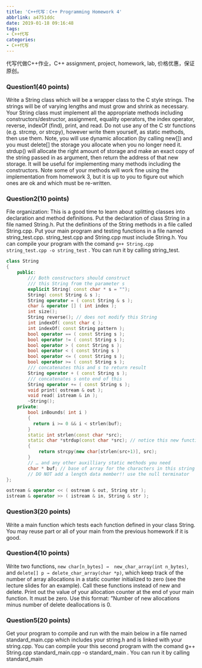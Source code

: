 ```yaml
---
title: 'C++代写：C++ Programming Homework 4'
abbrlink: a4751ddc
date: 2019-01-18 09:16:48
tags:
- C++代写
categories:
- C++代写
---
```


代写代做C++作业，C++ assignment, project, homework, lab, 价格优惠，保证原创。

### Question1(40 points) 

Write a String class which will be a wrapper class to the C style strings. The strings will be of varying lengths and must grow and shrink as necessary. Your String class must implement all the appropriate methods including constructors/destructor, assignment, equality operators, the index operator, reverse, indexOf (find), print, and read. Do not use any of the C  str functions (e.g. strcmp, or strcpy), however write them yourself, as static methods, then use them. Note, you will use dynamic allocation (by calling new[]) and you must delete[] the storage you allocate when you no longer need it. strdup() will allocate the right amount of storage and make an exact copy of the string passed in as argument, then return the address of that new storage.  It will be useful for implementing many methods including the constructors.  Note some of your methods will work fine using the implementation from homework 3, but it is up to you to figure out which ones are ok and which must be re-written.

### Question2(10 points) 

File organization: This is a good time to learn about splitting classes into declaration and method definitions.  Put the declaration of class String in a file named String.h.  Put the definitions of the String methods in a file called String.cpp.  Put your main program and testing functions in a file named string_test.cpp. string_test.cpp and String.cpp must include String.h. You can compile your program with the comand `g++ String.cpp string_test.cpp -o string_test` .  You can run it by calling string_test.

```c++
class String
{
    public:
        /// Both constructors should construct
        /// this String from the parameter s
        explicit String( const char * s = "");
        String( const String & s );
        String operator = ( const String & s );
        char & operator [] ( int index );
        int size();
        String reverse(); // does not modify this String
        int indexOf( const char c );
        int indexOf( const String pattern );
        bool operator == ( const String s );
        bool operator != ( const String s );
        bool operator > ( const String s );
        bool operator < ( const String s )
        bool operator <= ( const String s );
        bool operator >= ( const String s );
        /// concatenates this and s to return result
        String operator + ( const String s );
        /// concatenates s onto end of this
        String operator += ( const String s );
        void print( ostream & out );
        void read( istream & in );
        ~String();
    private:
        bool inBounds( int i )
        {
          return i >= 0 && i < strlen(buf);
        }
        static int strlen(const char *src);
        static char *strdup(const char *src); // notice this new function
        {
            return strcpy(new char[strlen(src+1)], src);
        }
        // … and any other auxilliary static methods you need
        char * buf; // base of array for the characters in this string
        // DO NOT add a length data member!! use the null terminator
};

ostream & operator << ( ostream & out, String str );
istream & operator >> ( istream & in, String & str );
```

### Question3(20 points) 

Write a main function which tests each function defined in your class String.  You may reuse part or all of your main from the previous homework if it is good.

### Question4(10 points) 

Write two functions, `new char[n_bytes] →  new_char_array(int n_bytes)`, and `delete[] p → delete_char_array(char *p)`, which keep track of the number of array allocations in a static counter initialized to zero (see the lecture slides for an example).  Call these functions instead of new and delete.  Print out the value of your allocation counter at the end of your main function.  It must be zero. Use this format: ”Number of new allocations minus number of delete deallocations is 0.

### Question5(20 points) 

Get your program to compile and run with the main below in a file named standard_main.cpp which includes your string.h and is linked with your string.cpp. You can compile your this second program with the comand g++ String.cpp standard_main.cpp -o standard_main .  You can run it by calling standard_main
